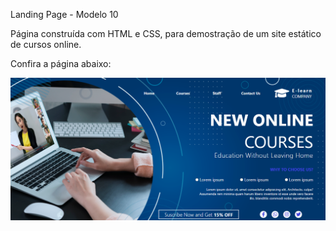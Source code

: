 Landing Page - Modelo 10

Página construída com HTML e CSS, para demostração de um site estático de cursos online.

Confira a página abaixo:

![](../landing-page10/img/landing-page10.png)

